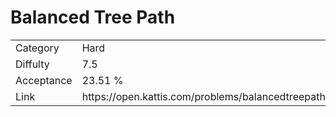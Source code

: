# Balanced Tree Path

<table>
    <tr>
        <td>Category</td>
        <td>Hard</td>
    </tr>
    <tr>
        <td>Diffulty</td>
        <td>7.5</td>
    </tr>
    <tr>
        <td>Acceptance</td>
        <td>23.51 %</td>
    </tr>
    <tr>
        <td>Link</td>
        <td>https://open.kattis.com/problems/balancedtreepath</td>
    </tr>
</table>